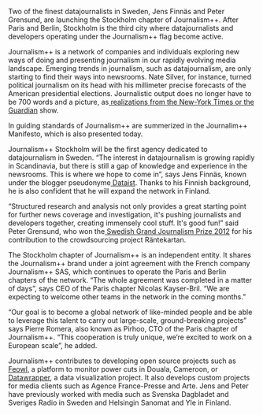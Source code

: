 Two of the finest datajournalists in Sweden, Jens Finnäs and Peter Grensund, are launching the Stockholm chapter of Journalism++. After Paris and Berlin, Stockholm is the third city where datajournalists and developers operating under the Journalism++ flag become active.





Journalism++ is a network of companies and individuals exploring new ways of doing and presenting journalism in our rapidly evolving media landscape. Emerging trends in journalism, such as datajournalism, are only starting to find their ways into newsrooms. Nate Silver, for instance, turned political journalism on its head with his millimeter precise forecasts of the American presidential elections. Journalistic output does no longer have to be 700 words and a picture, as[ realizations from the New-York Times or the Guardian](http://marijerooze.nl/thesis/) show.



In guiding standards of Journalism++ are summerized in the Journalim++ Manifesto, which is also presented today.

Journalism++ Stockholm will be the first agency dedicated to datajournalism in Sweden. “The interest in datajournalism is growing rapidly in Scandinavia, but there is still a gap of knowledge and experience in the newsrooms. This is where we hope to come in”, says Jens Finnäs, known under the blogger pseudonyme[ Dataist](http://dataist.wordpress.com/). Thanks to his Finnish background, he is also confident that he will expand the network in Finland.

“Structured research and analysis not only provides a great starting point for further news coverage and investigation, it's pushing journalists and developers together, creating immensely cool stuff. It's good fun!” said Peter Grensund, who won the[ Swedish Grand Journalism Prize 2012](http://www.storajournalistpriset.se/category/pristyp/arets-fornyare/) for his contribution to the crowdsourcing project Räntekartan.

The Stockholm chapter of Journalism++ is an independent entity. It shares the Journalism++ brand under a joint agreement with the French company Journalism++ SAS, which continues to operate the Paris and Berlin chapters of the network.
“The whole agreement was completed in a matter of days”, says CEO of the Paris chapter Nicolas Kayser-Bril. “We are expecting to welcome other teams in the network in the coming months.”

“Our goal is to become a global network of like-minded people and be able to leverage this talent to carry out large-scale, ground-breaking projects” says Pierre Romera, also known as Pirhoo, CTO of the Paris chapter of Journalism++. “This cooperation is truly unique, we’re excited to work on a European scale”, he added.

Journalism++ contributes to developing open source projects such as[ Feowl](http://feowl.com), a platform to monitor power cuts in Douala, Cameroon, or[ Datawrapper](http://datawrapper.de), a data visualization project. It also develops custom projects for media clients such as Agence France-Presse and Arte. Jens and Peter have previously worked with media such as Svenska Dagbladet and Sveriges Radio in Sweden and Helsingin Sanomat and Yle in Finland.

